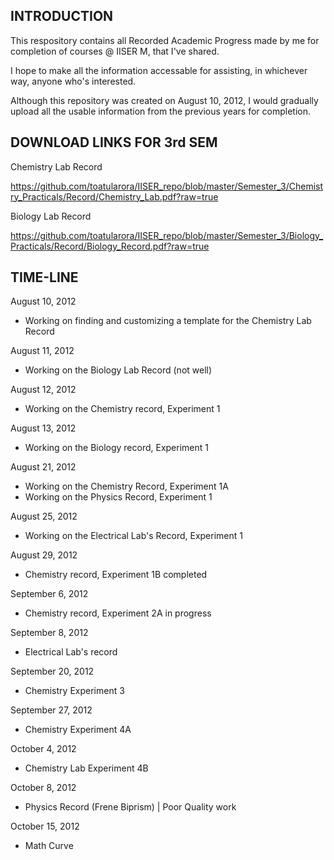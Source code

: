 INTRODUCTION
--

This respository contains all Recorded Academic Progress made by me for completion of courses @ IISER M, that I've shared.

I hope to make all the information accessable for assisting, in whichever way, anyone who's interested.

Although this repository was created on August 10, 2012, I would gradually upload all the usable information from the previous years for completion.

DOWNLOAD LINKS FOR 3rd SEM
--

Chemistry Lab Record

https://github.com/toatularora/IISER_repo/blob/master/Semester_3/Chemistry_Practicals/Record/Chemistry_Lab.pdf?raw=true


Biology Lab Record

https://github.com/toatularora/IISER_repo/blob/master/Semester_3/Biology_Practicals/Record/Biology_Record.pdf?raw=true


TIME-LINE
--

August 10, 2012
* Working on finding and customizing a template for the Chemistry Lab Record

August 11, 2012
* Working on the Biology Lab Record (not well)

August 12, 2012
* Working on the Chemistry record, Experiment 1

August 13, 2012
* Working on the Biology record, Experiment 1

August 21, 2012
* Working on the Chemistry Record, Experiment 1A
* Working on the Physics Record, Experiment 1

August 25, 2012
* Working on the Electrical Lab's Record, Experiment 1

August 29, 2012
* Chemistry record, Experiment 1B completed

September 6, 2012
* Chemistry record, Experiment 2A in progress

September 8, 2012
* Electrical Lab's record

September 20, 2012
* Chemistry Experiment 3

September 27, 2012
* Chemistry Experiment 4A

October 4, 2012
* Chemistry Lab Experiment 4B

October 8, 2012
* Physics Record (Frene Biprism) | Poor Quality work

October 15, 2012
* Math Curve